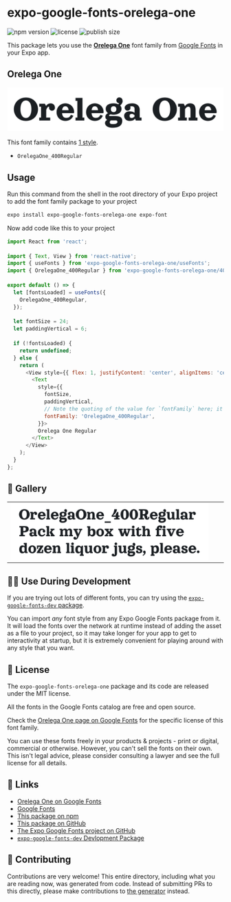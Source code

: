 # expo-google-fonts-orelega-one

![npm version](https://flat.badgen.net/npm/v/expo-google-fonts-orelega-one)
![license](https://flat.badgen.net/github/license/expo/google-fonts)
![publish size](https://flat.badgen.net/packagephobia/install/expo-google-fonts-orelega-one)

This package lets you use the [**Orelega One**](https://fonts.google.com/specimen/Orelega+One) font family from [Google Fonts](https://fonts.google.com/) in your Expo app.

## Orelega One

![Orelega One](./font-family.png)

This font family contains [1 style](#-gallery).

- `OrelegaOne_400Regular`

## Usage

Run this command from the shell in the root directory of your Expo project to add the font family package to your project
```sh
expo install expo-google-fonts-orelega-one expo-font
```

Now add code like this to your project
```js
import React from 'react';

import { Text, View } from 'react-native';
import { useFonts } from 'expo-google-fonts-orelega-one/useFonts';
import { OrelegaOne_400Regular } from 'expo-google-fonts-orelega-one/400Regular';

export default () => {
  let [fontsLoaded] = useFonts({
    OrelegaOne_400Regular,
  });

  let fontSize = 24;
  let paddingVertical = 6;

  if (!fontsLoaded) {
    return undefined;
  } else {
    return (
      <View style={{ flex: 1, justifyContent: 'center', alignItems: 'center' }}>
        <Text
          style={{
            fontSize,
            paddingVertical,
            // Note the quoting of the value for `fontFamily` here; it expects a string!
            fontFamily: 'OrelegaOne_400Regular',
          }}>
          Orelega One Regular
        </Text>
      </View>
    );
  }
};

```

## 🔡 Gallery


||||
|-|-|-|
|![OrelegaOne_400Regular](.//400Regular/OrelegaOne_400Regular.ttf.png)||||


## 👩‍💻 Use During Development

If you are trying out lots of different fonts, you can try using the [`expo-google-fonts-dev` package](https://github.com/freeboub/google-fonts/tree/master/font-packages/dev#readme).

You can import *any* font style from any Expo Google Fonts package from it. It will load the fonts
over the network at runtime instead of adding the asset as a file to your project, so it may take longer
for your app to get to interactivity at startup, but it is extremely convenient
for playing around with any style that you want.

## 📖 License

The `expo-google-fonts-orelega-one` package and its code are released under the MIT license.

All the fonts in the Google Fonts catalog are free and open source.

Check the [Orelega One page on Google Fonts](https://fonts.google.com/specimen/Orelega+One) for the specific license of this font family.

You can use these fonts freely in your products & projects - print or digital, commercial or otherwise. However, you can't sell the fonts on their own. This isn't legal advice, please consider consulting a lawyer and see the full license for all details.

## 🔗 Links

- [Orelega One on Google Fonts](https://fonts.google.com/specimen/Orelega+One)
- [Google Fonts](https://fonts.google.com/)
- [This package on npm](https://www.npmjs.com/package/expo-google-fonts-orelega-one)
- [This package on GitHub](https://github.com/freeboub/google-fonts/tree/master/font-packages/orelega-one)
- [The Expo Google Fonts project on GitHub](https://github.com/freeboub/google-fonts)
- [`expo-google-fonts-dev` Devlopment Package](https://github.com/freeboub/google-fonts/tree/master/font-packages/dev)

## 🤝 Contributing

Contributions are very welcome! This entire directory, including what you are reading now, was generated from code. Instead of submitting PRs to this directly, please make contributions to [the generator](https://github.com/freeboub/google-fonts/tree/master/packages/generator) instead.
